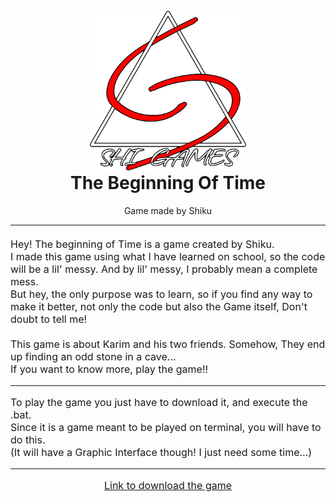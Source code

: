 <p align="center" style="margin-bottom: 0px !important;">
  <img src="https://github.com/SergioVelaAlfajarin/BeginningOfTime/blob/master/src/main/resources/misc/logo720.png" alt="drawing" width="250"/>
</p>
<h1 align="center" style="margin-top: 0px;">The Beginning Of Time</h1>
<p align="center"> Game made by Shiku</p>
<hr>
<div style="font-size:16px; margin-top:20px;">
Hey! The beginning of Time is a game created by Shiku.
<br>
I made this game using what I have learned on school, so the code will be a lil' messy.
And by lil' messy, I probably mean a complete mess.
<br>
But hey, the only purpose was to learn, so if you find any way to make it better, not only the 
code but also the Game itself, Don't doubt to tell me!
<br> <br>
This game is about Karim and his two friends. Somehow, They end up finding an odd stone in a cave...
<br>
If you want to know more, play the game!!
<hr>
To play the game you just have to download it, and execute the .bat.
<br>
Since it is a game meant to be played on terminal, you will have to do this.
<br> 
(It will have a Graphic Interface though! I just need some time...)
<hr>
<p align="center"><a href="" target="_blank">Link to download the game</a></p>
</div>
